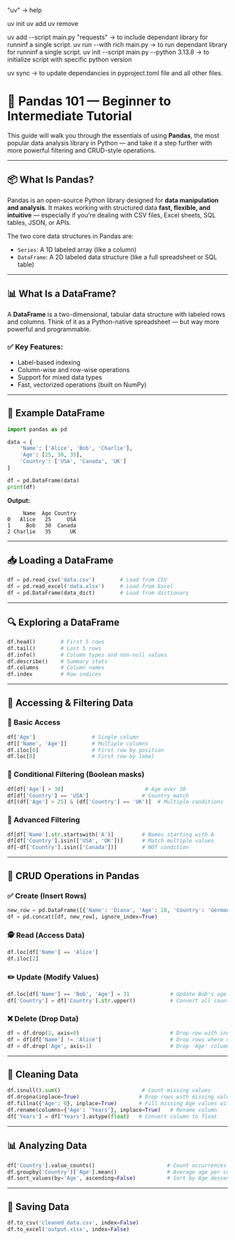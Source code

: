 "uv" -> help

uv init
uv add <library>
uv remove <library>

uv add --script main.py "requests" -> to include dependant library for runninf a single script.
uv run --with rich main.py -> to run dependant library for runninf a single script.
uv init --script main.py --python 3.13.8 -> to initialize script with specific python version

uv sync -> to update dependancies in pyproject.toml file and all other files.


# 🐼 Pandas 101 — Beginner to Intermediate Tutorial

This guide will walk you through the essentials of using **Pandas**, the most popular data analysis library in Python — and take it a step further with more powerful filtering and CRUD-style operations.

---

## 📦 What Is Pandas?

Pandas is an open-source Python library designed for **data manipulation and analysis**. It makes working with structured data **fast, flexible, and intuitive** — especially if you're dealing with CSV files, Excel sheets, SQL tables, JSON, or APIs.

The two core data structures in Pandas are:

- `Series`: A 1D labeled array (like a column)
- `DataFrame`: A 2D labeled data structure (like a full spreadsheet or SQL table)

---

## 📊 What Is a DataFrame?

A **DataFrame** is a two-dimensional, tabular data structure with labeled rows and columns. Think of it as a Python-native spreadsheet — but way more powerful and programmable.

### ✅ Key Features:
- Label-based indexing
- Column-wise and row-wise operations
- Support for mixed data types
- Fast, vectorized operations (built on NumPy)

---

## 📌 Example DataFrame

```python
import pandas as pd

data = {
    'Name': ['Alice', 'Bob', 'Charlie'],
    'Age': [25, 30, 35],
    'Country': ['USA', 'Canada', 'UK']
}

df = pd.DataFrame(data)
print(df)
````

**Output:**

```
     Name  Age Country
0   Alice   25     USA
1     Bob   30  Canada
2 Charlie   35      UK
```

---

## 📥 Loading a DataFrame

```python
df = pd.read_csv('data.csv')        # Load from CSV
df = pd.read_excel('data.xlsx')     # Load from Excel
df = pd.DataFrame(data_dict)        # Load from dictionary
```

---

## 🔍 Exploring a DataFrame

```python
df.head()        # First 5 rows
df.tail()        # Last 5 rows
df.info()        # Column types and non-null values
df.describe()    # Summary stats
df.columns       # Column names
df.index         # Row indices
```

---

## 🎯 Accessing & Filtering Data

### 📎 Basic Access

```python
df['Age']                  # Single column
df[['Name', 'Age']]        # Multiple columns
df.iloc[0]                 # First row by position
df.loc[0]                  # First row by label
```

### 🧪 Conditional Filtering (Boolean masks)

```python
df[df['Age'] > 30]                          # Age over 30
df[df['Country'] == 'USA']                 # Country match
df[(df['Age'] > 25) & (df['Country'] == 'UK')]  # Multiple conditions
```

### 🎯 Advanced Filtering

```python
df[df['Name'].str.startswith('A')]         # Names starting with A
df[df['Country'].isin(['USA', 'UK'])]      # Match multiple values
df[~df['Country'].isin(['Canada'])]        # NOT condition
```

---

## 🔁 CRUD Operations in Pandas

### ✅ Create (Insert Rows)

```python
new_row = pd.DataFrame([{'Name': 'Diana', 'Age': 28, 'Country': 'Germany'}])
df = pd.concat([df, new_row], ignore_index=True)
```

### 🕵️ Read (Access Data)

```python
df.loc[df['Name'] == 'Alice']
df.iloc[2]
```

### ✏️ Update (Modify Values)

```python
df.loc[df['Name'] == 'Bob', 'Age'] = 31             # Update Bob's age
df['Country'] = df['Country'].str.upper()           # Convert all country names to uppercase
```

### ❌ Delete (Drop Data)

```python
df = df.drop(2, axis=0)                             # Drop row with index 2
df = df[df['Name'] != 'Alice']                      # Drop rows where name == Alice
df = df.drop('Age', axis=1)                         # Drop 'Age' column
```

---

## 🧹 Cleaning Data

```python
df.isnull().sum()                          # Count missing values
df.dropna(inplace=True)                   # Drop rows with missing values
df.fillna({'Age': 0}, inplace=True)       # Fill missing Age values with 0
df.rename(columns={'Age': 'Years'}, inplace=True)   # Rename column
df['Years'] = df['Years'].astype(float)   # Convert column to float
```

---

## 📊 Analyzing Data

```python
df['Country'].value_counts()                       # Count occurrences
df.groupby('Country')['Age'].mean()                # Average age per country
df.sort_values(by='Age', ascending=False)          # Sort by Age descending
```

---

## 💾 Saving Data

```python
df.to_csv('cleaned_data.csv', index=False)
df.to_excel('output.xlsx', index=False)
```


